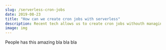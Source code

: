 ```yaml
---
slug: /serverless-cron-jobs
date: 2019-08-23
title: "How can we create cron jobs with serverless"
description: Recent tech allows us to create cron jobs withouth managing our own servers
image: img
---
```


People has this amazing bla bla bla